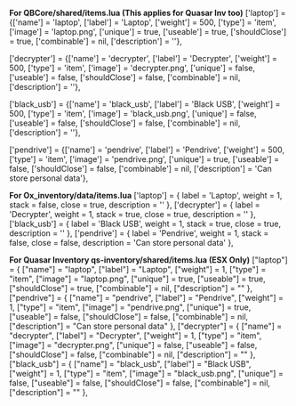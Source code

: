 **For QBCore/shared/items.lua (This applies for Quasar Inv too)**
['laptop'] = {['name'] = 'laptop', ['label'] = 'Laptop', ['weight'] = 500, ['type'] = 'item', ['image'] = 'laptop.png', ['unique'] = true, ['useable'] = true, ['shouldClose'] = true, ['combinable'] = nil, ['description'] = ''},

['decrypter'] = {['name'] = 'decrypter', ['label'] = 'Decrypter', ['weight'] = 500, ['type'] = 'item', ['image'] = 'decrypter.png', ['unique'] = false, ['useable'] = false, ['shouldClose'] = false, ['combinable'] = nil, ['description'] = ''},

['black_usb'] = {['name'] = 'black_usb', ['label'] = 'Black USB', ['weight'] = 500, ['type'] = 'item', ['image'] = 'black_usb.png', ['unique'] = false, ['useable'] = false, ['shouldClose'] = false, ['combinable'] = nil, ['description'] = ''},

['pendrive'] = {['name'] = 'pendrive', ['label'] = 'Pendrive', ['weight'] = 500, ['type'] = 'item', ['image'] = 'pendrive.png', ['unique'] = true, ['useable'] = false, ['shouldClose'] = false, ['combinable'] = nil, ['description'] = 'Can store personal data'},

**For Ox_inventory/data/items.lua**
['laptop'] = {
label = 'Laptop',
weight = 1,
stack = false,
close = true,
description = ''
},
['decrypter'] = {
label = 'Decrypter',
weight = 1,
stack = true,
close = true,
description = ''
},
['black_usb'] = {
label = 'Black USB',
weight = 1,
stack = true,
close = true,
description = ''
},
['pendrive'] = {
label = 'Pendrive',
weight = 1,
stack = false,
close = false,
description = 'Can store personal data'
},

**For Quasar Inventory qs-inventory/shared/items.lua (ESX Only)**
["laptop"] = {
["name"] = "laptop",
["label"] = "Laptop",
["weight"] = 1,
["type"] = "item",
["image"] = "laptop.png",
["unique"] = true,
["useable"] = true,
["shouldClose"] = true,
["combinable"] = nil,
["description"] = ""
},
["pendrive"] = {
["name"] = "pendrive",
["label"] = "Pendrive",
["weight"] = 1,
["type"] = "item",
["image"] = "pendrive.png",
["unique"] = true,
["useable"] = false,
["shouldClose"] = false,
["combinable"] = nil,
["description"] = "Can store personal data"
},
["decrypter"] = {
["name"] = "decrypter",
["label"] = "Decrypter",
["weight"] = 1,
["type"] = "item",
["image"] = "decrypter.png",
["unique"] = false,
["useable"] = false,
["shouldClose"] = false,
["combinable"] = nil,
["description"] = ""
},
["black_usb"] = {
["name"] = "black_usb",
["label"] = "Black USB",
["weight"] = 1,
["type"] = "item",
["image"] = "black_usb.png",
["unique"] = false,
["useable"] = false,
["shouldClose"] = false,
["combinable"] = nil,
["description"] = ""
},
